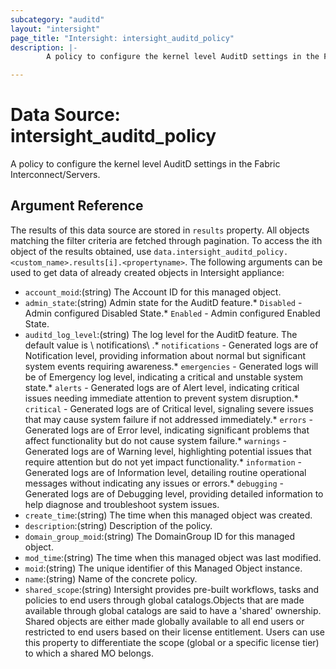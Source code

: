 ```yaml
---
subcategory: "auditd"
layout: "intersight"
page_title: "Intersight: intersight_auditd_policy"
description: |-
        A policy to configure the kernel level AuditD settings in the Fabric Interconnect/Servers.

---
```


# Data Source: intersight_auditd_policy
A policy to configure the kernel level AuditD settings in the Fabric Interconnect/Servers.
## Argument Reference
The results of this data source are stored in `results` property.
All objects matching the filter criteria are fetched through pagination.
To access the ith object of the results obtained, use `data.intersight_auditd_policy.<custom_name>.results[i].<propertyname>`.
The following arguments can be used to get data of already created objects in Intersight appliance:
* `account_moid`:(string) The Account ID for this managed object. 
* `admin_state`:(string) Admin state for the AuditD feature.* `Disabled` - Admin configured Disabled State.* `Enabled` - Admin configured Enabled State. 
* `auditd_log_level`:(string) The log level for the AuditD feature. The default value is \ notifications\ .* `notifications` - Generated logs are of Notification level, providing information about normal but significant system events requiring awareness.* `emergencies` - Generated logs will be of Emergency log level, indicating a critical and unstable system state.* `alerts` - Generated logs are of Alert level, indicating critical issues needing immediate attention to prevent system disruption.* `critical` - Generated logs are of Critical level, signaling severe issues that may cause system failure if not addressed immediately.* `errors` - Generated logs are of Error level, indicating significant problems that affect functionality but do not cause system failure.* `warnings` - Generated logs are of Warning level, highlighting potential issues that require attention but do not yet impact functionality.* `information` - Generated logs are of Information level, detailing routine operational messages without indicating any issues or errors.* `debugging` - Generated logs are of Debugging level, providing detailed information to help diagnose and troubleshoot system issues. 
* `create_time`:(string) The time when this managed object was created. 
* `description`:(string) Description of the policy. 
* `domain_group_moid`:(string) The DomainGroup ID for this managed object. 
* `mod_time`:(string) The time when this managed object was last modified. 
* `moid`:(string) The unique identifier of this Managed Object instance. 
* `name`:(string) Name of the concrete policy. 
* `shared_scope`:(string) Intersight provides pre-built workflows, tasks and policies to end users through global catalogs.Objects that are made available through global catalogs are said to have a 'shared' ownership. Shared objects are either made globally available to all end users or restricted to end users based on their license entitlement. Users can use this property to differentiate the scope (global or a specific license tier) to which a shared MO belongs. 
 
